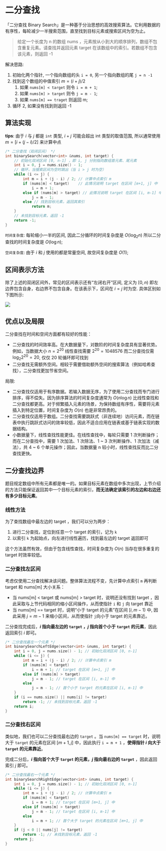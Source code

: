 # 二分查找

「二分查找 Binary Search」是一种基于分治思想的高效搜索算法。它利用数据的有序性，每轮减少一半搜索范围，直至找到目标元素或搜索区间为空为止。

> 给定一个长度为 n  的数组 nums ，元素按从小到大的顺序排列，数组不包含重复元素。请查找并返回元素 target 在该数组中的索引。若数组不包含该元素，则返回 -1

解决思路:

1. 初始化两个指针, 一个指向数组的头 `i = 0`, 另一个指向数组的尾 `j = n -1`
2. 找到这个数组的中值索引 $m = (i + j) / 2$
   1. 如果 `nums[m] < target` 则令 `i = m + 1`;
   2. 如果 `nums[m] > target` 则令 `j = m - 1`;
   3. 如果 `nums[m] == traget` 则返回 m;
3. 循环 2, 如果没有找到则返回 -1

## 算法实现

**tips**: 由于 $i$ 与 $j$ 都是 `int` 类型, $i + j$ 可能会超出 int 类型的取值范围, 所以通常使用 $m = [i + (j -i) / 2]$ 来计算中点

```cpp
/* 二分查找（双闭区间） */
int binarySearch(vector<int> &nums, int target) {
    // 初始化双闭区间 [0, n-1] ，即 i, j 分别指向数组首元素、尾元素
    int i = 0, j = nums.size() - 1;
    // 循环，当搜索区间为空时跳出（当 i > j 时为空）
    while (i <= j) {
        int m = i + (j - i) / 2; // 计算中点索引 m
        if (nums[m] < target)    // 此情况说明 target 在区间 [m+1, j] 中
            i = m + 1;
        else if (nums[m] > target) // 此情况说明 target 在区间 [i, m-1] 中
            j = m - 1;
        else // 找到目标元素，返回其索引
            return m;
    }
    // 未找到目标元素，返回 -1
    return -1;
}
```

`时间复杂度`: 每轮缩小一半的区间, 因此二分循环的时间复杂度是 $O(\log_{2}{n})$ 所以二分查找的时间复杂度是 $O(\log{n})$;

`空间复杂度`: 由于 $i$ 和 $j$ 使用的都是常量空间, 故空间复杂度是 $O(1)$;

## 区间表示方法

除了上述的双闭区间外，常见的区间表示还有“左闭右开”区间, 定义为 $[0, n)$ 即左边界包含自身，右边界不包含自身。在该表示下，区间在 $i = j$ 时为空. 具体区别如下图所示:

![](https://www.hello-algo.com/chapter_searching/binary_search.assets/binary_search_ranges.png)

## 优点以及局限

二分查找在时间和空间方面都有较好的性能：

- 二分查找的时间效率高。在大数据量下，对数阶的时间复杂度具有显著优势。例如，当数据大小 $n = 2^20$ 线性查找需要 $2^{20} = 1048576$ 而二分查找仅需 $\log_2 2^{20} = 20$, 仅仅 20 轮循环即可找到
- 二分查找无需额外空间。相较于需要借助额外空间的搜索算法（例如哈希查找），二分查找更加节省空间。

局限:

- 二分查找仅适用于有序数据。若输入数据无序，为了使用二分查找而专门进行排序，得不偿失。因为排序算法的时间复杂度通常为 $O(n\log{n})$ 比线性查找和二分查找都更高。对于频繁插入元素的场景，为保持数组有序性，需要将元素插入到特定位置，时间复杂度为 $O(n)$ 也是非常昂贵的。
- 二分查找仅适用于数组。二分查找需要跳跃式（非连续地）访问元素，而在链表中执行跳跃式访问的效率较低，因此不适合应用在链表或基于链表实现的数据结构。
- 小数据量下，线性查找性能更佳。在线性查找中，每轮只需要 1 次判断操作；而在二分查找中，需要 1 次加法、1 次除法、1 ~ 3 次判断操作、1 次加法（减法），共 4 ~ 6 个单元操作；因此，当数据量 n 较小时，线性查找反而比二分查找更快。

## 二分查找边界

题目规定数组中所有元素都是唯一的。如果目标元素在数组中多次出现，上节介绍的方法只能保证返回其中一个目标元素的索引，**而无法确定该索引的左边和右边还有多少目标元素**。

### 线性方法

为了查找数组中最左边的 target ，我们可以分为两步：

1. 进行二分查找，定位到任意一个 target 的索引，记为 `k`
2. 以索引 `k` 为起始点，向左进行线性遍历，找到最左边的 target 返回即可

这个方法虽然有效，但由于包含线性查找，时间复杂度为 $O(n)$ 当存在很多重复的 target 时效率较低。

### 二分查找左区间

考虑仅使用二分查找解决该问题。整体算法流程不变，先计算中点索引 `m` 再判断 target 和 nums[m] 大小关系：

- 当 nums[m] < target 或 nums[m] > target 时，说明还没有找到 target ，因此采取与上节代码相同的缩小区间操作，从而使指针 `i` 和 `j` 向 target 靠近
- 当 nums[m] == target 时，说明“小于 target 的元素”在区间 $[i, m-1)$ 中, 因此采用 $j = m-1$ 来缩小区间，从而使指针 `j`向小于 target 的元素靠近。

二分查找完成后，**$i$ 指向最左边的 `target` ，$j$ 指向首个小于 `target` 的元素**，因此返回索引 $i$ 即可。

```cpp
/* 二分查找最左一个元素 */
int binarySearchLeftEdge(vector<int> &nums, int target) {
    int i = 0, j = nums.size() - 1; // 初始化双闭区间 [0, n-1]
    while (i <= j) {
        int m = i + (j - i) / 2; // 计算中点索引 m
        if (nums[m] < target)
            i = m + 1; // target 在区间 [m+1, j] 中
        else if (nums[m] > target)
            j = m - 1; // target 在区间 [i, m-1] 中
        else
            j = m - 1; // 首个小于 target 的元素在区间 [i, m-1] 中
    }
    if (i == nums.size() || nums[i] != target)
        return -1; // 未找到目标元素，返回 -1
    return i;
}
```

### 二分查找右区间

类似地，我们也可以二分查找最右边的 `target` 。当 `nums[m] == target` 时，说明大于 `target` 的元素在区间 $[m + 1, j]$ 中，因此执行 `i = m + 1` ，**使得指针 $i$ 向大于 `target` 的元素靠近**。

完成二分后，**$i$ 指向首个大于 `target` 的元素，$j$ 指向最右边的 `target`** ，因此返回索引 $j$ 即可。

```cpp
/* 二分查找最右一个元素 */
int binarySearchRightEdge(vector<int> &nums, int target) {
    int i = 0, j = nums.size() - 1; // 初始化双闭区间 [0, n-1]
    while (i <= j) {
        int m = i + (j - i) / 2; // 计算中点索引 m
        if (nums[m] < target)
            i = m + 1; // target 在区间 [m+1, j] 中
        else if (nums[m] > target)
            j = m - 1; // target 在区间 [i, m-1] 中
        else
            i = m + 1; // 首个大于 target 的元素在区间 [m+1, j] 中
    }
    if (j < 0 || nums[j] != target)
        return -1; // 未找到目标元素，返回 -1
    return j;
}
```
